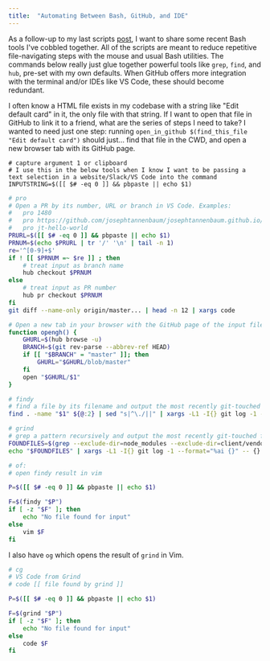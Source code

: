 ```yaml
---
title:  "Automating Between Bash, GitHub, and IDE"
---
```


As a follow-up to my last scripts [post](https://josephtannenbaum.github.io/Automating-Parts-of-My-Work/), I want to share some recent Bash tools I've cobbled together. All of the scripts are meant to reduce repetitive file-navigating steps with the mouse and usual Bash utilities. The commands below really just glue together powerful tools like `grep`, `find`, and `hub`, pre-set with my own defaults. When GitHub offers more integration with the terminal and/or IDEs like VS Code, these should become redundant.

I often know a HTML file exists in my codebase with a string like "Edit default card" in it, the only file with that string. If I want to open that file in GitHub to link it to a friend, what are the series of steps I need to take? I wanted to need just one step: running `open_in_github $(find_this_file "Edit default card")` should just... find that file in the CWD, and open a new browser tab with its GitHub page.


```
# capture argument 1 or clipboard
# I use this in the below tools when I know I want to be passing a text selection in a website/Slack/VS Code into the command
INPUTSTRING=$([[ $# -eq 0 ]] && pbpaste || echo $1)
```

```bash
# pro
# Open a PR by its number, URL or branch in VS Code. Examples:
#   pro 1480
#   pro https://github.com/josephtannenbaum/josephtannenbaum.github.io/pull/2
#   pro jt-hello-world
PRURL=$([[ $# -eq 0 ]] && pbpaste || echo $1)
PRNUM=$(echo $PRURL | tr '/' '\n' | tail -n 1)
re='^[0-9]+$'
if ! [[ $PRNUM =~ $re ]] ; then
    # treat input as branch name
    hub checkout $PRNUM
else
    # treat input as PR number
    hub pr checkout $PRNUM
fi
git diff --name-only origin/master... | head -n 12 | xargs code
```

```bash
# Open a new tab in your browser with the GitHub page of the input file (current branch)
function opengh() {
    GHURL=$(hub browse -u)
    BRANCH=$(git rev-parse --abbrev-ref HEAD)
    if [[ "$BRANCH" = "master" ]]; then
        GHURL="$GHURL/blob/master"
    fi
    open "$GHURL/$1"
}
```

```bash
# findy
# find a file by its filename and output the most recently git-touched file
find . -name "$1" ${@:2} | sed "s|^\./||" | xargs -L1 -I{} git log -1 --format="%ai {}" -- {} | sort | tail -n 1 | rev | cut -f 1 -d ' ' | rev
```

```bash
# grind
# grep a pattern recursively and output the most recently git-touched file
FOUNDFILES=$(grep --exclude-dir=node_modules --exclude-dir=client/vendor -niRIHl "$1" *)
echo "$FOUNDFILES" | xargs -L1 -I{} git log -1 --format="%ai {}" -- {} | sort | tail -n 1 | rev | cut -f 1 -d ' ' | rev
```

```bash
# of:
# open findy result in vim

P=$([[ $# -eq 0 ]] && pbpaste || echo $1)

F=$(findy "$P")
if [ -z "$F" ]; then
    echo "No file found for input"
else
    vim $F
fi
```

I also have `og` which opens the result of `grind` in Vim.

```bash
# cg
# VS Code from Grind
# code [[ file found by grind ]]

P=$([[ $# -eq 0 ]] && pbpaste || echo $1)

F=$(grind "$P")
if [ -z "$F" ]; then
    echo "No file found for input"
else
    code $F
fi
```

